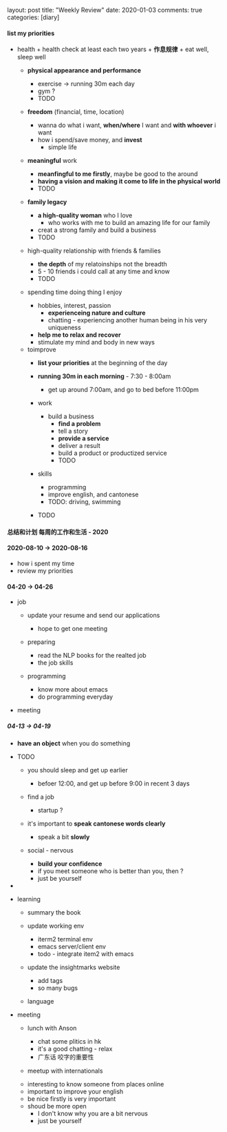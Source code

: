 layout: post
title: "Weekly Review"
date: 2020-01-03
comments: true
categories: [diary]


#### list my priorities
- health
      + health check at least each two years
      + **作息规律**
      + eat well, sleep well
    - **physical appearance and performance**
      + exercise  -> running 30m  each day
      + gym ?
      + TODO

    - **freedom**  (financial, time, location)
      + wanna do what i want, **when/where** I want and **with whoever** i want
      + how i spend/save money, and **invest**
        - simple life
    - **meaningful** work
      + **meanfingful to me firstly**, maybe be good to the around
      + **having a vision and making it come to life in the physical world**
      + TODO

    - **family legacy**
      + **a high-quality woman** who I love
        - who works with me to build an amazing life for our family
      + creat a strong family and build a business
      + TODO

    - high-quality relationship with friends & families
      + **the depth** of my relatoinships not the breadth
      + 5 - 10 friends i could call at any time and know
      + TODO

    - spending time doing thing I enjoy
      + hobbies, interest, passion
        - **experienceing nature and culture**
        - chatting - experiencing another human being in his very uniqueness
      + **help me to relax and recover**
      + stimulate my mind and body in new ways

  * toimprove
    - **list your priorities** at the beginning of the day
    - **running 30m in each morning** - 7:30 - 8:00am
      + get up around 7:00am, and go to bed before 11:00pm

    - work
      + build a business
        - **find a problem**
        - tell a story
        - **provide a service**
        - deliver a result
        - build a product or productized service
        - TODO
    - skills
      + programming
      + improve english, and cantonese
      + TODO: driving, swimming
    - TODO



#### 总结和计划 每周的工作和生活 - 2020

#### 2020-08-10 -> 2020-08-16
  * how i spent my time
  * review my priorities

#### 04-20 -> 04-26
* job
  - update your resume and send our applications
    + hope to get one meeting

  - preparing
    + read the NLP books for the realted job
    + the job skills

  - programming
    + know more about emacs
    + do programming everyday

* meeting


##### 04-13 -> 04-19
* **have an object** when you do something
* TODO
  - you should sleep and get up earlier
    + befoer 12:00, and get up before 9:00 in recent 3 days
  - find a job
    + startup ?

  - it's important to **speak cantonese words clearly**
    + speak a bit **slowly**

  - social  - nervous
    + **build your confidence**
    + if you meet someone who is better than you, then ?
    + just be yourself

*
* learning
  - summary the book <The Great CEO Within>
  - update working env
    + iterm2  terminal env
    + emacs server/client  env
    + todo - integrate item2 with emacs

  - update the insightmarks website
    + add tags
    + so many bugs

  - language


* meeting
  - lunch with Anson
    + chat some plitics in hk
    + it's a good chatting - relax
    + 广东话 咬字的重要性

  -  meetup with internationals
    + interesting to know someone from places online
    + important to improve your english
    + be nice firstly is very important
    + shoud be more open
      - I don't know why you are a bit nervous
      - just be yourself
